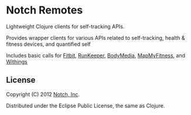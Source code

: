 Notch Remotes
=============

Lightweight Clojure clients for self-tracking APIs.

Provides wrapper clients for various APIs related to self-tracking, health & fitness devices, and quantified self

Includes basic calls for [Fitbit](http://bitly.com/Jo6iEe), [RunKeeper](https://bitly.com/QkaPcJ), [BodyMedia](https://bitly.com/UxeFN9), [MapMyFitness](http://mapmyfitness.com), and [Withings](http://withings.com)


 ## License

 Copyright (C) 2012 [Notch, Inc](http://notch.me).

 Distributed under the Eclipse Public License, the same as Clojure.

